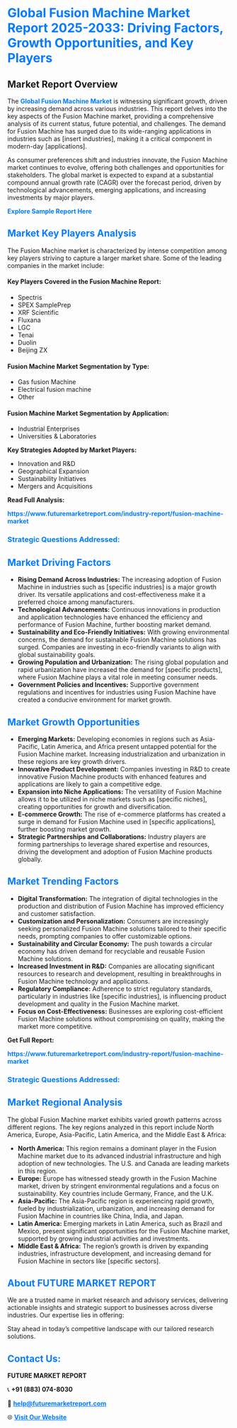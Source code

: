 <h1 style="color: #007BFF;">Global Fusion Machine Market Report 2025-2033: Driving Factors, Growth Opportunities, and Key Players</h1>

<section id="overview">
<h2>Market Report Overview</h2>
<p>The <a href="https://www.futuremarketreport.com/industry-report/fusion-machine-market" style="color: #007BFF; text-decoration: none;"><strong>Global Fusion Machine Market</strong></a> is witnessing significant growth, driven by increasing demand across various industries. This report delves into the key aspects of the Fusion Machine market, providing a comprehensive analysis of its current status, future potential, and challenges. The demand for Fusion Machine has surged due to its wide-ranging applications in industries such as [insert industries], making it a critical component in modern-day [applications].</p>
<p>As consumer preferences shift and industries innovate, the Fusion Machine market continues to evolve, offering both challenges and opportunities for stakeholders. The global market is expected to expand at a substantial compound annual growth rate (CAGR) over the forecast period, driven by technological advancements, emerging applications, and increasing investments by major players.</p>
</section>

<section id="overview">
<p><a href="https://www.futuremarketreport.com/request-sample/reportId=88586" style="color: #007BFF; text-decoration: none;"><strong>Explore Sample Report Here</strong></a></p>
</section>

<section id="key-players">
<h2 style="color: #007BFF;">Market Key Players Analysis</h2>
<p>The Fusion Machine market is characterized by intense competition among key players striving to capture a larger market share. Some of the leading companies in the market include:</p>
<h4>Key Players Covered in the Fusion Machine Report:</h4>
<ul><li>Spectris</li><li>SPEX SamplePrep</li><li>XRF Scientific</li><li>Fluxana</li><li>LGC</li><li>Tenai</li><li>Duolin</li><li>Beijing ZX</li></ul>
<h4>Fusion Machine Market Segmentation by Type:</h4>
<ul><li>Gas fusion Machine</li><li>Electrical fusion machine</li><li>Other</li></ul>

<h4>Fusion Machine Market Segmentation by Application:</h4>
<ul><li>Industrial Enterprises</li><li>Universities &amp; Laboratories</li></ul>
<p><strong>Key Strategies Adopted by Market Players:</strong></p>
<ul>
<li>Innovation and R&D</li>
<li>Geographical Expansion</li>
<li>Sustainability Initiatives</li>
<li>Mergers and Acquisitions</li>
</ul>
</section>

<section>
<p><strong>Read Full Analysis: </strong></p><a href="https://www.futuremarketreport.com/industry-report/fusion-machine-market" style="color: #007BFF; text-decoration: none;"><strong>https://www.futuremarketreport.com/industry-report/fusion-machine-market</strong></a>
<h3 style="color: #007BFF;">Strategic Questions Addressed:</h3>
</section>

<section id="driving-factors">
<h2 style="color: #007BFF;">Market Driving Factors</h2>
<ul>
<li><strong>Rising Demand Across Industries:</strong> The increasing adoption of Fusion Machine in industries such as [specific industries] is a major growth driver. Its versatile applications and cost-effectiveness make it a preferred choice among manufacturers.</li>
<li><strong>Technological Advancements:</strong> Continuous innovations in production and application technologies have enhanced the efficiency and performance of Fusion Machine, further boosting market demand.</li>
<li><strong>Sustainability and Eco-Friendly Initiatives:</strong> With growing environmental concerns, the demand for sustainable Fusion Machine solutions has surged. Companies are investing in eco-friendly variants to align with global sustainability goals.</li>
<li><strong>Growing Population and Urbanization:</strong> The rising global population and rapid urbanization have increased the demand for [specific products], where Fusion Machine plays a vital role in meeting consumer needs.</li>
<li><strong>Government Policies and Incentives:</strong> Supportive government regulations and incentives for industries using Fusion Machine have created a conducive environment for market growth.</li>
</ul>
</section>

<section id="growth-opportunities">
<h2 style="color: #007BFF;">Market Growth Opportunities</h2>
<ul>
<li><strong>Emerging Markets:</strong> Developing economies in regions such as Asia-Pacific, Latin America, and Africa present untapped potential for the Fusion Machine market. Increasing industrialization and urbanization in these regions are key growth drivers.</li>
<li><strong>Innovative Product Development:</strong> Companies investing in R&D to create innovative Fusion Machine products with enhanced features and applications are likely to gain a competitive edge.</li>
<li><strong>Expansion into Niche Applications:</strong> The versatility of Fusion Machine allows it to be utilized in niche markets such as [specific niches], creating opportunities for growth and diversification.</li>
<li><strong>E-commerce Growth:</strong> The rise of e-commerce platforms has created a surge in demand for Fusion Machine used in [specific applications], further boosting market growth.</li>
<li><strong>Strategic Partnerships and Collaborations:</strong> Industry players are forming partnerships to leverage shared expertise and resources, driving the development and adoption of Fusion Machine products globally.</li>
</ul>
</section>

<section id="trending-factors">
<h2 style="color: #007BFF;">Market Trending Factors</h2>
<ul>
<li><strong>Digital Transformation:</strong> The integration of digital technologies in the production and distribution of Fusion Machine has improved efficiency and customer satisfaction.</li>
<li><strong>Customization and Personalization:</strong> Consumers are increasingly seeking personalized Fusion Machine solutions tailored to their specific needs, prompting companies to offer customizable options.</li>
<li><strong>Sustainability and Circular Economy:</strong> The push towards a circular economy has driven demand for recyclable and reusable Fusion Machine solutions.</li>
<li><strong>Increased Investment in R&D:</strong> Companies are allocating significant resources to research and development, resulting in breakthroughs in Fusion Machine technology and applications.</li>
<li><strong>Regulatory Compliance:</strong> Adherence to strict regulatory standards, particularly in industries like [specific industries], is influencing product development and quality in the Fusion Machine market.</li>
<li><strong>Focus on Cost-Effectiveness:</strong> Businesses are exploring cost-efficient Fusion Machine solutions without compromising on quality, making the market more competitive.</li>
</ul>
</section>

<section>
<p><strong>Get Full Report: </strong></p><a href="https://www.futuremarketreport.com/industry-report/fusion-machine-market" style="color: #007BFF; text-decoration: none;"><strong>https://www.futuremarketreport.com/industry-report/fusion-machine-market</strong></a>
<h3 style="color: #007BFF;">Strategic Questions Addressed:</h3>
</section>


<section id="regional-analysis">
<h2 style="color: #007BFF;">Market Regional Analysis</h2>
<p>The global Fusion Machine market exhibits varied growth patterns across different regions. The key regions analyzed in this report include North America, Europe, Asia-Pacific, Latin America, and the Middle East & Africa:</p>
<ul>
<li><strong>North America:</strong> This region remains a dominant player in the Fusion Machine market due to its advanced industrial infrastructure and high adoption of new technologies. The U.S. and Canada are leading markets in this region.</li>
<li><strong>Europe:</strong> Europe has witnessed steady growth in the Fusion Machine market, driven by stringent environmental regulations and a focus on sustainability. Key countries include Germany, France, and the U.K.</li>
<li><strong>Asia-Pacific:</strong> The Asia-Pacific region is experiencing rapid growth, fueled by industrialization, urbanization, and increasing demand for Fusion Machine in countries like China, India, and Japan.</li>
<li><strong>Latin America:</strong> Emerging markets in Latin America, such as Brazil and Mexico, present significant opportunities for the Fusion Machine market, supported by growing industrial activities and investments.</li>
<li><strong>Middle East & Africa:</strong> The region’s growth is driven by expanding industries, infrastructure development, and increasing demand for Fusion Machine in sectors like [specific sectors].</li>
</ul>
</section>

<footer>
<h2 style="color: #007BFF;">About FUTURE MARKET REPORT</h2>
<p>We are a trusted name in market research and advisory services, delivering actionable insights and strategic support to businesses across diverse industries. Our expertise lies in offering:</p>

<p>Stay ahead in today’s competitive landscape with our tailored research solutions.</p>

<h2 style="color: #007BFF;">Contact Us:</h2>
<p><strong>FUTURE MARKET REPORT</strong></p>
<p>📞 <strong>+91 (883) 074-8030</strong></p>
<p>📧 <strong><a href="mailto:help@futuremarketreport.com" style="color: #007BFF;">help@futuremarketreport.com</a></strong></p>
<p>🌐 <strong><a href="https://www.futuremarketreport.com/" style="color: #007BFF;">Visit Our Website</a></strong></p>
</footer>
